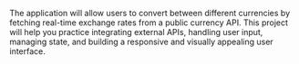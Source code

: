 The application will allow users to convert between different currencies by fetching real-time exchange rates from a public currency API. 
This project will help you practice integrating external APIs, handling user input, managing state, and building a responsive and visually appealing user interface.

